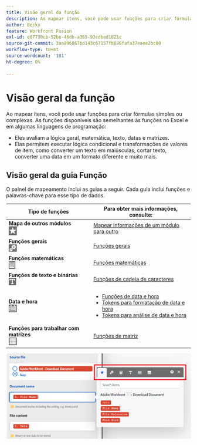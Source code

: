 ```yaml
---
title: Visão geral da função
description: Ao mapear itens, você pode usar funções para criar fórmulas simples ou complexas.
author: Becky
feature: Workfront Fusion
exl-id: e07730cb-52be-46db-a365-93cdbed1021c
source-git-commit: 3aa896867bd143c67157fb886fafa37eaee2bc00
workflow-type: tm+mt
source-wordcount: '181'
ht-degree: 0%

---
```


# Visão geral da função

Ao mapear itens, você pode usar funções para criar fórmulas simples ou complexas. As funções disponíveis são semelhantes às funções no Excel e em algumas linguagens de programação:

* Eles avaliam a lógica geral, matemática, texto, datas e matrizes.
* Elas permitem executar lógica condicional e transformações de valores de item, como converter um texto em maiúsculas, cortar texto, converter uma data em um formato diferente e muito mais.

## Visão geral da guia Função

O painel de mapeamento inclui as guias a seguir. Cada guia inclui funções e palavras-chave para esse tipo de dados.

| Tipo de funções | Para obter mais informações, consulte: |
|---|---|
| **Mapa de outros módulos**<br>![&#x200B; Mapa de outros módulos](assets/toolbar-icon-functions-you-map-from-other-modules.png) | [Mapear informações de um módulo para outro](/help/workfront-fusion/create-scenarios/map-data/map-data-from-one-to-another.md) |
| **Funções gerais**<br>![&#x200B; Funções gerais](assets/toolbar-icon-general-function.png) | [Funções gerais](/help/workfront-fusion/references/mapping-panel/functions/general-functions.md) |
| **Funções matemáticas**<br>![&#x200B; Funções matemáticas](assets/toolbar-icon-math-functions.png) | [Funções matemáticas](/help/workfront-fusion/references/mapping-panel/functions/math-functions.md) |
| **Funções de texto e binárias**<br>![&#x200B; Funções de cadeia de caracteres](assets/toolbar-icon-text&binary-functions.png) | [Funções de cadeia de caracteres](/help/workfront-fusion/references/mapping-panel/functions/string-functions.md) |
| **Data e hora** <br> ![Funções de data e hora](assets/toolbar-icon-date&time-functions.png) | <ul><li>[Funções de data e hora](/help/workfront-fusion/references/mapping-panel/functions/date-and-time-functions.md)</li><li>[Tokens para formatação de data e hora](/help/workfront-fusion/references/mapping-panel/functions/tokens-for-date-and-time-formatting.md)</li><li> [Tokens para análise de data e hora](/help/workfront-fusion/references/mapping-panel/functions/tokens-for-date-and-time-parsing.md)</li></ul> |
| **Funções para trabalhar com matrizes**<br> ![Funções de matriz](assets/toolbar-icon-functions-for-arrays.png) | [Funções de matriz](/help/workfront-fusion/references/mapping-panel/functions/array-functions.md) |

![Barra de ferramentas de funções](assets/functions-toolbar-350x189.png)
